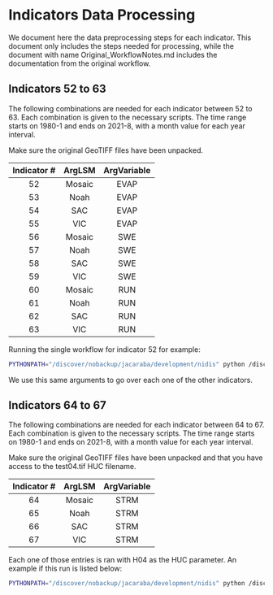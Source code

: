 # Indicators Data Processing

We document here the data preprocessing steps for each indicator.
This document only includes the steps needed for processing,
while the document with name Original_WorkflowNotes.md includes
the documentation from the original workflow.

## Indicators 52 to 63

The following combinations are needed for each indicator between
52 to 63. Each combination is given to the necessary scripts. The
time range starts on 1980-1 and ends on 2021-8, with a month value
for each year interval.

Make sure the original GeoTIFF files have been unpacked.

| Indicator #  | ArgLSM         | ArgVariable   |
| :---:        |     :---:      |        :---:  |
| 52   | Mosaic     | EVAP      |
| 53   | Noah       | EVAP      |
| 54   | SAC        | EVAP      |
| 55   | VIC        | EVAP      |
| 56   | Mosaic     | SWE       |
| 57   | Noah       | SWE       |
| 58   | SAC        | SWE       |
| 59   | VIC        | SWE       |
| 60   | Mosaic     | RUN       |
| 61   | Noah       | RUN       |
| 62   | SAC        | RUN       |
| 63   | VIC        | RUN       |

Running the single workflow for indicator 52 for example:

```bash
PYTHONPATH="/discover/nobackup/jacaraba/development/nidis" python /discover/nobackup/jacaraba/development/nidis/nidis/view/nclimgrid/SpatialResolution_CLI.py NLDAS2 --indicator 52 --lsm Mosaic --variable EVAP
```

We use this same arguments to go over each one of the other indicators.

## Indicators 64 to 67

The following combinations are needed for each indicator between
64 to 67. Each combination is given to the necessary scripts. The
time range starts on 1980-1 and ends on 2021-8, with a month value
for each year interval.

Make sure the original GeoTIFF files have been unpacked and that you
have access to the test04.tif HUC filename.


| Indicator #  | ArgLSM         | ArgVariable   |
| :---:        |     :---:      |        :---:  |
| 64   | Mosaic     | STRM      |
| 65   | Noah       | STRM      |
| 66   | SAC        | STRM      |
| 67   | VIC        | STRM      |

Each one of those entries is ran with H04 as the HUC parameter. An example
if this run is listed below:

```bash
PYTHONPATH="/discover/nobackup/jacaraba/development/nidis" python /discover/nobackup/jacaraba/development/nidis/nidis/view/nclimgrid/SpatialResolution_CLI.py NLDAS2HUC --indicator 64 --lsm Mosaic --variable STRM --huc-value H04
```